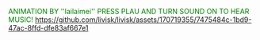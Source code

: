 <font color="green"> ANIMATION BY ''lailaimei'' PRESS PLAU AND TURN SOUND ON TO HEAR MUSIC! </font>
https://github.com/livisk/livisk/assets/170719355/7475484c-1bd9-47ac-8ffd-dfe83af667e1




<!---
livisk/livisk is a ✨ special ✨ repository because its `README.md` (this file) appears on your GitHub profile.
You can click the Preview link to take a look at your changes.
--->
